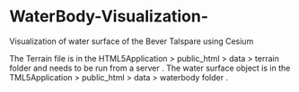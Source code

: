 # WaterBody-Visualization-
Visualization of water surface of the Bever Talspare using Cesium

The Terrain file is in the HTML5Application > public_html > data > terrain folder and needs to be run from a server .
The water surface object is in the TML5Application > public_html > data > waterbody folder .
